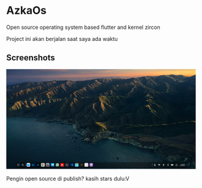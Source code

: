 # AzkaOs

Open source operating system based flutter and kernel zircon

Project ini akan berjalan saat saya ada waktu

## Screenshots
 ![Screenshot from 2022-06-24 07-03-04](https://raw.githubusercontent.com/azkadev/AzkaOs/main/screenshot/desktop.png)

Pengin open source di publish?
kasih stars dulu:V
